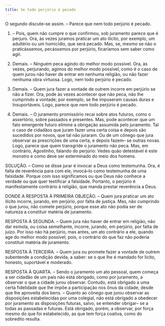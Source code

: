 ```yaml
---
title: Se todo perjúrio é pecado
---
```


O segundo discute–se assim. – Parece que nem todo perjúrio é pecado.  

1. – Pois, quem não cumpre o que confirmou, sob juramento parece que é perjuro. Ora, às vezes juramos praticar um ato ilícito, por exemplo, um adultério ou um homicídio, que será pecado. Mas, se, mesmo se não o praticássemos, pecássemos por perjúrio, ficaríamos sem saber como agir.  

2. Demais. – Ninguém peca agindo do melhor modo possível. Ora, às vezes, perjurando, agimos do melhor modo possível, como é o caso de quem jurou não haver de entrar em nenhuma religião, ou não fazer nenhuma obra virtuosa. Logo, nem todo perjúrio é pecado.  

3. Demais. – Quem jura fazer a vontade de outrem incorre em perjúrio se não a fizer. Ora, pode às vezes acontecer que não peca, não lhe cumprindo a vontade; por exemplo, se lhe impuseram causas duras e Insuportáveis. Logo, parece que nem todo perjúrio é pecado.  

4. Demais. – O juramento promissório recai sobre atos futuros, como o assertório, sobre passados e presentes. Mas, pode acontecer que um fato emergente futuro elimine a obrigação assumida pelo juramento. Tal o caso de cidadãos que juram fazer uma certa coisa e depois são sucedidos por novos, que tal não juraram. Ou de um cônego que jura observar as prescrições de uma certa, e depois fazem– se outras novas. Logo, parece que quem transgride o juramento não peca.  Mas, em contrário, Agostinho, falando do perjúrio: Vedes quão detestável é este monstro e como deve ser exterminado do meio dos homens.  

SOLUÇÃO. – Como se disse jurar é invocar a Deus como testemunha. Ora, é falta de reverência para com ele, invocá–lo como testemunha de uma falsidade. Porque com isso significamos ou que Deus não conhece a verdade ou que quer testificar a falsidade. Portanto, o perjúrio é manifestamente contrário à religião, que manda prestar reverência a Deus.  

DONDE A RESPOSTA À PRIMEIRA OBJEÇÃO. – Quem jura praticar um ato ilícito incorre, jurando, em perjúrio, por falta de justiça. Mas, não cumprindo o que jurou, não comete perjúrio, porque esse ato não podia ser de natureza a constituir matéria de juramento.  

RESPOSTA À SEGUNDA. – Quem jura não haver de entrar em religião, não dar esmola, ou coisa semelhante, incorre, jurando, em perjúrio, por falta de juízo. Por isso não há perjúrio, mas antes, um ato contrário a ele, quando age do melhor modo possível; pois, o contrário do que faz não poderia constituir matéria de juramento.  

RESPOSTA À TERCEIRA. – Quem jura ou promete fazer a vontade de outrem subentende a condição devida, a saber: se o que lhe é mandado for lícito, honesto, suportável e moderado.  

RESPOSTA À QUARTA. – Sendo o juramento um ato pessoal, quem começa a ser cidadão de um país não está obrigado, como por juramento, a observar o que a cidade jurou observar. Contudo, está obrigado a uma certa fidelidade que lhe impõe a participação nos ônus da cidade, desde que lhe aproveita dos bens. – Quanto ao cônego que jurou observar as disposições estabelecidas por uma colegial, não está obrigado a obedecer por juramento as disposições futuras, salvo, se entender obrigar– se a todas as passadas e futuras. Está obrigado, porém, a observar, por força mesmo do que foi estabelecido, as que tem força coativa, como do sobredito resulta.